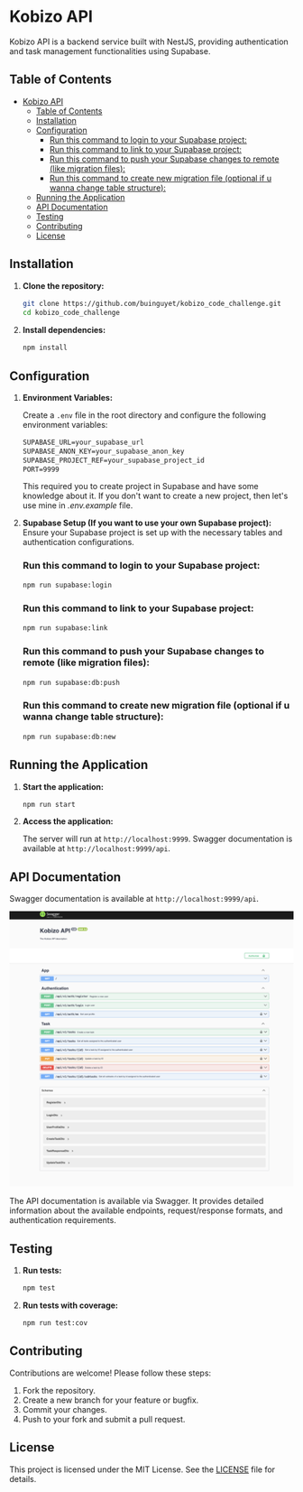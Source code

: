 # Kobizo API

Kobizo API is a backend service built with NestJS, providing authentication and task management functionalities using Supabase.

## Table of Contents

- [Kobizo API](#kobizo-api)
  - [Table of Contents](#table-of-contents)
  - [Installation](#installation)
  - [Configuration](#configuration)
    - [Run this command to login to your Supabase project:](#run-this-command-to-login-to-your-supabase-project)
    - [Run this command to link to your Supabase project:](#run-this-command-to-link-to-your-supabase-project)
    - [Run this command to push your Supabase changes to remote (like migration files):](#run-this-command-to-push-your-supabase-changes-to-remote-like-migration-files)
    - [Run this command to create new migration file (optional if u wanna change table structure):](#run-this-command-to-create-new-migration-file-optional-if-u-wanna-change-table-structure)
  - [Running the Application](#running-the-application)
  - [API Documentation](#api-documentation)
  - [Testing](#testing)
  - [Contributing](#contributing)
  - [License](#license)

## Installation

1. **Clone the repository:**

   ```bash
   git clone https://github.com/buinguyet/kobizo_code_challenge.git
   cd kobizo_code_challenge
   ```

2. **Install dependencies:**

   ```bash
   npm install
   ```

## Configuration

1. **Environment Variables:**

   Create a `.env` file in the root directory and configure the following environment variables:

   ```plaintext
   SUPABASE_URL=your_supabase_url
   SUPABASE_ANON_KEY=your_supabase_anon_key
   SUPABASE_PROJECT_REF=your_supabase_project_id
   PORT=9999
   ```

   This required you to create project in Supabase and have some knowledge about it.
   If you don't want to create a new project, then let's use mine in *.env.example* file.

2. **Supabase Setup (If you want to use your own Supabase project):**
   Ensure your Supabase project is set up with the necessary tables and authentication configurations.

   ### Run this command to login to your Supabase project:
   ```bash
   npm run supabase:login
   ```

   ### Run this command to link to your Supabase project:
   ```bash
   npm run supabase:link
   ```

   ### Run this command to push your Supabase changes to remote (like migration files):
   ```bash
   npm run supabase:db:push
   ```

   ### Run this command to create new migration file (optional if u wanna change table structure):
   ```bash
   npm run supabase:db:new
   ```


## Running the Application

1. **Start the application:**

   ```bash
   npm run start
   ```

2. **Access the application:**

   The server will run at `http://localhost:9999`. Swagger documentation is available at `http://localhost:9999/api`.

## API Documentation
Swagger documentation is available at `http://localhost:9999/api`.

![Alt Text](./assets/swagger.png)

The API documentation is available via Swagger. It provides detailed information about the available endpoints, request/response formats, and authentication requirements.

## Testing

1. **Run tests:**

   ```bash
   npm test
   ```

2. **Run tests with coverage:**

   ```bash
   npm run test:cov
   ```

## Contributing

Contributions are welcome! Please follow these steps:

1. Fork the repository.
2. Create a new branch for your feature or bugfix.
3. Commit your changes.
4. Push to your fork and submit a pull request.

## License

This project is licensed under the MIT License. See the [LICENSE](LICENSE) file for details.
